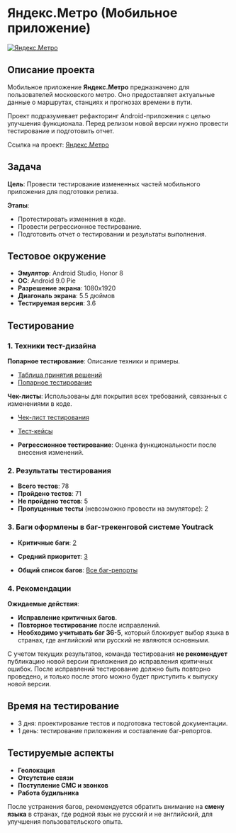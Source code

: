 # Яндекс.Метро (Мобильное приложение)

[![Яндекс.Метро](https://upload.wikimedia.org/wikipedia/commons/3/3a/Yandex_Metro_wordmark.svg)](https://yandex.ru/metro/moscow?focus=0&scheme_id=sc34974011)


## Описание проекта

Мобильное приложение **Яндекс.Метро** предназначено для пользователей московского метро. Оно предоставляет актуальные данные о маршрутах, станциях и прогнозах времени в пути.

Проект подразумевает рефакторинг Android-приложения с целью улучшения функционала. Перед релизом новой версии нужно провести тестирование и подготовить отчет.

Ссылка на проект: [Яндекс.Метро](https://yandex.ru/metro/moscow?focus=0&scheme_id=sc34974011)

## Задача

**Цель**: Провести тестирование измененных частей мобильного приложения для подготовки релиза.

**Этапы**:
- Протестировать изменения в коде.
- Провести регрессионное тестирование.
- Подготовить отчет о тестировании и результаты выполнения.

## Тестовое окружение

- **Эмулятор**: Android Studio, Honor 8
- **ОС**: Android 9.0 Pie
- **Разрешение экрана**: 1080x1920
- **Диагональ экрана**: 5.5 дюймов
- **Тестируемая версия**: 3.6

## Тестирование

### 1. Техники тест-дизайна
**Попарное тестирование**: Описание техники и примеры.
  - [Таблица принятия решений](https://docs.google.com/spreadsheets/d/1P6sFuWP1RpQlTRn9Rm41tZF3-Lztj6XSVxYVPUahoF8/edit#gid=0)
  - [Попарное тестирование](https://docs.google.com/spreadsheets/d/1P6sFuWP1RpQlTRn9Rm41tZF3-Lztj6XSVxYVPUahoF8/edit#gid=1703116759)

**Чек-листы**: Использованы для покрытия всех требований, связанных с изменениями в коде.
  - [Чек-лист тестирования](https://drive.google.com/file/d/1dsaOVM14Yz9yLyPCm3QRTh3vM5F8QKkC/view?usp=drive_link)
  - [Тест-кейсы](https://drive.google.com/file/d/1m9iauwYOV5kZ1lH1V3c2SPCtoTO7XOLl/view?usp=drive_link)
  
- **Регрессионное тестирование**: Оценка функциональности после внесения изменений.

### 2. Результаты тестирования

- **Всего тестов**: 78
- **Пройдено тестов**: 71
- **Не пройдено тестов**: 5
- **Пропущенные тесты** (невозможно провести на эмуляторе): 2

### 3. Баги оформлены в баг-трекенговой системе Youtrack
- **Критичные баги**: [2](https://tatianaastax.youtrack.cloud/issues/36?q=project:%20%7B%D0%AF%D0%BD%D0%B4%D0%B5%D0%BA%D1%81%20%D0%9C%D0%B5%D1%82%D1%80%D0%BE%203.6%7D%20State:%20Unresolved%20%D0%9F%D1%80%D0%B8%D0%BE%D1%80%D0%B8%D1%82%D0%B5%D1%82:%20%D0%9A%D1%80%D0%B8%D1%82%D0%B8%D1%87%D0%B5%D1%81%D0%BA%D0%B0%D1%8F)
- **Средний приоритет**: [3](https://tatianaastax.youtrack.cloud/issues/36?q=project:%20%7B%D0%AF%D0%BD%D0%B4%D0%B5%D0%BA%D1%81%20%D0%9C%D0%B5%D1%82%D1%80%D0%BE%203.6%7D%20State:%20Unresolved%20%20%D0%9F%D1%80%D0%B8%D0%BE%D1%80%D0%B8%D1%82%D0%B5%D1%82:%20%D0%A1%D0%B5%D1%80%D1%8C%D0%B5%D0%B7%D0%BD%D0%B0%D1%8F)

- **Общий список багов**: [Все баг-репорты](https://tatianaastax.youtrack.cloud/issues?q=project:%20%7B%D0%AF%D0%BD%D0%B4%D0%B5%D0%BA%D1%81%20%D0%9C%D0%B5%D1%82%D1%80%D0%BE%203.6%7D%20State:%20Unresolved)

### 4. Рекомендации

**Ожидаемые действия**:
- **Исправление критичных багов**.
- **Повторное тестирование** после исправлений.
- **Необходимо учитывать баг 36-5**, который блокирует выбор языка в странах, где английский или русский не являются основными.

С учетом текущих результатов, команда тестирования **не рекомендует** публикацию новой версии приложения до исправления критичных ошибок. После исправлений тестирование должно быть повторно проведено, и только после этого можно будет приступить к выпуску новой версии.

## Время на тестирование

- 3 дня: проектирование тестов и подготовка тестовой документации.
- 1 день: тестирование приложения и составление баг-репортов.

## Тестируемые аспекты

- **Геолокация**
- **Отсутствие связи**
- **Поступление СМС и звонков**
- **Работа будильника**

После устранения багов, рекомендуется обратить внимание на **смену языка** в странах, где родной язык не русский и не английский, для улучшения пользовательского опыта.
